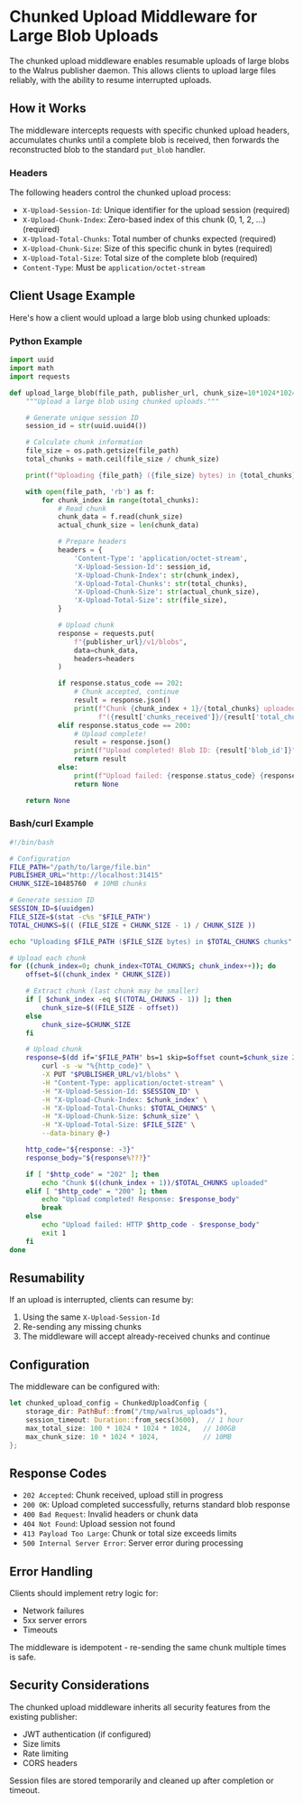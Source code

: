 # Chunked Upload Middleware for Large Blob Uploads

The chunked upload middleware enables resumable uploads of large blobs to the Walrus publisher
daemon. This allows clients to upload large files reliably, with the ability to resume interrupted
uploads.

## How it Works

The middleware intercepts requests with specific chunked upload headers, accumulates chunks until a
complete blob is received, then forwards the reconstructed blob to the standard `put_blob` handler.

### Headers

The following headers control the chunked upload process:

- `X-Upload-Session-Id`: Unique identifier for the upload session (required)
- `X-Upload-Chunk-Index`: Zero-based index of this chunk (0, 1, 2, ...) (required)
- `X-Upload-Total-Chunks`: Total number of chunks expected (required)
- `X-Upload-Chunk-Size`: Size of this specific chunk in bytes (required)
- `X-Upload-Total-Size`: Total size of the complete blob (required)
- `Content-Type`: Must be `application/octet-stream`

## Client Usage Example

Here's how a client would upload a large blob using chunked uploads:

### Python Example

```python
import uuid
import math
import requests

def upload_large_blob(file_path, publisher_url, chunk_size=10*1024*1024):
    """Upload a large blob using chunked uploads."""

    # Generate unique session ID
    session_id = str(uuid.uuid4())

    # Calculate chunk information
    file_size = os.path.getsize(file_path)
    total_chunks = math.ceil(file_size / chunk_size)

    print(f"Uploading {file_path} ({file_size} bytes) in {total_chunks} chunks")

    with open(file_path, 'rb') as f:
        for chunk_index in range(total_chunks):
            # Read chunk
            chunk_data = f.read(chunk_size)
            actual_chunk_size = len(chunk_data)

            # Prepare headers
            headers = {
                'Content-Type': 'application/octet-stream',
                'X-Upload-Session-Id': session_id,
                'X-Upload-Chunk-Index': str(chunk_index),
                'X-Upload-Total-Chunks': str(total_chunks),
                'X-Upload-Chunk-Size': str(actual_chunk_size),
                'X-Upload-Total-Size': str(file_size),
            }

            # Upload chunk
            response = requests.put(
                f"{publisher_url}/v1/blobs",
                data=chunk_data,
                headers=headers
            )

            if response.status_code == 202:
                # Chunk accepted, continue
                result = response.json()
                print(f"Chunk {chunk_index + 1}/{total_chunks} uploaded "
                      f"({result['chunks_received']}/{result['total_chunks']})")
            elif response.status_code == 200:
                # Upload complete!
                result = response.json()
                print(f"Upload completed! Blob ID: {result['blob_id']}")
                return result
            else:
                print(f"Upload failed: {response.status_code} {response.text}")
                return None

    return None
```

### Bash/curl Example

```bash
#!/bin/bash

# Configuration
FILE_PATH="/path/to/large/file.bin"
PUBLISHER_URL="http://localhost:31415"
CHUNK_SIZE=10485760  # 10MB chunks

# Generate session ID
SESSION_ID=$(uuidgen)
FILE_SIZE=$(stat -c%s "$FILE_PATH")
TOTAL_CHUNKS=$(( (FILE_SIZE + CHUNK_SIZE - 1) / CHUNK_SIZE ))

echo "Uploading $FILE_PATH ($FILE_SIZE bytes) in $TOTAL_CHUNKS chunks"

# Upload each chunk
for ((chunk_index=0; chunk_index<TOTAL_CHUNKS; chunk_index++)); do
    offset=$((chunk_index * CHUNK_SIZE))

    # Extract chunk (last chunk may be smaller)
    if [ $chunk_index -eq $((TOTAL_CHUNKS - 1)) ]; then
        chunk_size=$((FILE_SIZE - offset))
    else
        chunk_size=$CHUNK_SIZE
    fi

    # Upload chunk
    response=$(dd if="$FILE_PATH" bs=1 skip=$offset count=$chunk_size 2>/dev/null | \
        curl -s -w "%{http_code}" \
        -X PUT "$PUBLISHER_URL/v1/blobs" \
        -H "Content-Type: application/octet-stream" \
        -H "X-Upload-Session-Id: $SESSION_ID" \
        -H "X-Upload-Chunk-Index: $chunk_index" \
        -H "X-Upload-Total-Chunks: $TOTAL_CHUNKS" \
        -H "X-Upload-Chunk-Size: $chunk_size" \
        -H "X-Upload-Total-Size: $FILE_SIZE" \
        --data-binary @-)

    http_code="${response: -3}"
    response_body="${response%???}"

    if [ "$http_code" = "202" ]; then
        echo "Chunk $((chunk_index + 1))/$TOTAL_CHUNKS uploaded"
    elif [ "$http_code" = "200" ]; then
        echo "Upload completed! Response: $response_body"
        break
    else
        echo "Upload failed: HTTP $http_code - $response_body"
        exit 1
    fi
done
```

## Resumability

If an upload is interrupted, clients can resume by:

1. Using the same `X-Upload-Session-Id`
2. Re-sending any missing chunks
3. The middleware will accept already-received chunks and continue

## Configuration

The middleware can be configured with:

```rust
let chunked_upload_config = ChunkedUploadConfig {
    storage_dir: PathBuf::from("/tmp/walrus_uploads"),
    session_timeout: Duration::from_secs(3600),  // 1 hour
    max_total_size: 100 * 1024 * 1024 * 1024,   // 100GB
    max_chunk_size: 10 * 1024 * 1024,           // 10MB
};
```

## Response Codes

- `202 Accepted`: Chunk received, upload still in progress
- `200 OK`: Upload completed successfully, returns standard blob response
- `400 Bad Request`: Invalid headers or chunk data
- `404 Not Found`: Upload session not found
- `413 Payload Too Large`: Chunk or total size exceeds limits
- `500 Internal Server Error`: Server error during processing

## Error Handling

Clients should implement retry logic for:
- Network failures
- 5xx server errors
- Timeouts

The middleware is idempotent - re-sending the same chunk multiple times is safe.

## Security Considerations

The chunked upload middleware inherits all security features from the existing publisher:
- JWT authentication (if configured)
- Size limits
- Rate limiting
- CORS headers

Session files are stored temporarily and cleaned up after completion or timeout.
